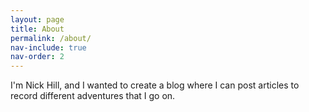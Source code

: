 ```yaml
---
layout: page
title: About
permalink: /about/
nav-include: true
nav-order: 2
---
```

<style>
    #About-nav-item { 
        font-weight: bold;
    }
</style>
I'm Nick Hill, and I wanted to create a blog where I can post articles to record different adventures that I go on. 